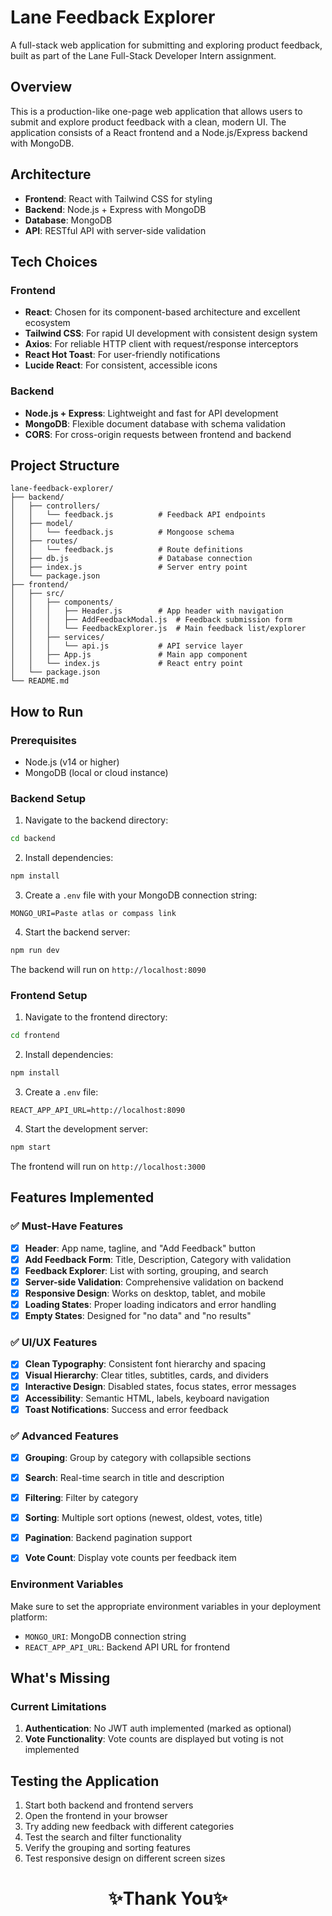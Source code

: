 # Lane Feedback Explorer

A full-stack web application for submitting and exploring product feedback, built as part of the Lane Full-Stack Developer Intern assignment.

## Overview

This is a production-like one-page web application that allows users to submit and explore product feedback with a clean, modern UI. The application consists of a React frontend and a Node.js/Express backend with MongoDB.

## Architecture

- **Frontend**: React with Tailwind CSS for styling
- **Backend**: Node.js + Express with MongoDB 
- **Database**: MongoDB
- **API**: RESTful API with server-side validation

## Tech Choices

### Frontend
- **React**: Chosen for its component-based architecture and excellent ecosystem
- **Tailwind CSS**: For rapid UI development with consistent design system
- **Axios**: For reliable HTTP client with request/response interceptors
- **React Hot Toast**: For user-friendly notifications
- **Lucide React**: For consistent, accessible icons

### Backend
- **Node.js + Express**: Lightweight and fast for API development
- **MongoDB**: Flexible document database with schema validation
- **CORS**: For cross-origin requests between frontend and backend

## Project Structure

```
lane-feedback-explorer/
├── backend/
│   ├── controllers/
│   │   └── feedback.js          # Feedback API endpoints
│   ├── model/
│   │   └── feedback.js          # Mongoose schema
│   ├── routes/
│   │   └── feedback.js          # Route definitions
│   ├── db.js                    # Database connection
│   ├── index.js                 # Server entry point
│   └── package.json
├── frontend/
│   ├── src/
│   │   ├── components/
│   │   │   ├── Header.js        # App header with navigation
│   │   │   ├── AddFeedbackModal.js  # Feedback submission form
│   │   │   └── FeedbackExplorer.js  # Main feedback list/explorer
│   │   ├── services/
│   │   │   └── api.js           # API service layer
│   │   ├── App.js               # Main app component
│   │   └── index.js             # React entry point
│   └── package.json
└── README.md
```

## How to Run

### Prerequisites
- Node.js (v14 or higher)
- MongoDB (local or cloud instance)

### Backend Setup

1. Navigate to the backend directory:
```bash
cd backend
```

2. Install dependencies:
```bash
npm install
```

3. Create a `.env` file with your MongoDB connection string:
```
MONGO_URI=Paste atlas or compass link
```

4. Start the backend server:
```bash
npm run dev
```

The backend will run on `http://localhost:8090`

### Frontend Setup

1. Navigate to the frontend directory:
```bash
cd frontend
```

2. Install dependencies:
```bash
npm install
```

3. Create a `.env` file:
```
REACT_APP_API_URL=http://localhost:8090
```

4. Start the development server:
```bash
npm start
```

The frontend will run on `http://localhost:3000`



## Features Implemented

### ✅ Must-Have Features
- [x] **Header**: App name, tagline, and "Add Feedback" button
- [x] **Add Feedback Form**: Title, Description, Category with validation
- [x] **Feedback Explorer**: List with sorting, grouping, and search
- [x] **Server-side Validation**: Comprehensive validation on backend
- [x] **Responsive Design**: Works on desktop, tablet, and mobile
- [x] **Loading States**: Proper loading indicators and error handling
- [x] **Empty States**: Designed for "no data" and "no results"

### ✅ UI/UX Features
- [x] **Clean Typography**: Consistent font hierarchy and spacing
- [x] **Visual Hierarchy**: Clear titles, subtitles, cards, and dividers
- [x] **Interactive Design**: Disabled states, focus states, error messages
- [x] **Accessibility**: Semantic HTML, labels, keyboard navigation
- [x] **Toast Notifications**: Success and error feedback

### ✅ Advanced Features
- [x] **Grouping**: Group by category with collapsible sections
- [x] **Search**: Real-time search in title and description
- [x] **Filtering**: Filter by category
- [x] **Sorting**: Multiple sort options (newest, oldest, votes, title)
- [x] **Pagination**: Backend pagination support
- [x] **Vote Count**: Display vote counts per feedback item


### Environment Variables
Make sure to set the appropriate environment variables in your deployment platform:
- `MONGO_URI`: MongoDB connection string
- `REACT_APP_API_URL`: Backend API URL for frontend

## What's Missing

### Current Limitations
1. **Authentication**: No JWT auth implemented (marked as optional)
2. **Vote Functionality**: Vote counts are displayed but voting is not implemented


## Testing the Application

1. Start both backend and frontend servers
2. Open the frontend in your browser
3. Try adding new feedback with different categories
4. Test the search and filter functionality
5. Verify the grouping and sorting features
6. Test responsive design on different screen sizes


<h1 align="center">✨Thank You✨</h1>
